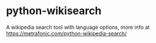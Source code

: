 # python-wikisearch
A wikipedia search tool with language options, more info at https://metrafonic.com/python-wikipedia-search/
